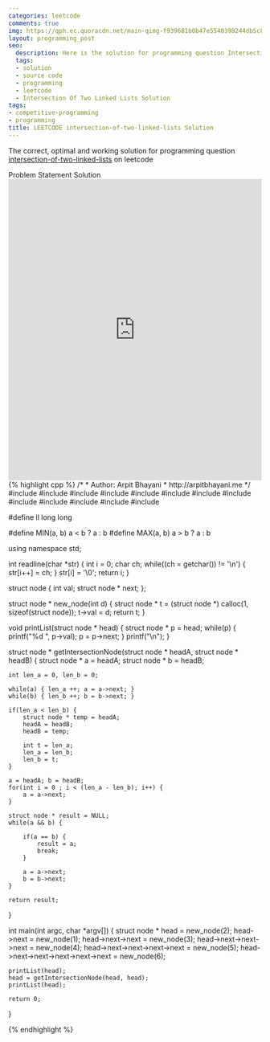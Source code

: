 ```yaml
---
categories: leetcode
comments: true
img: https://qph.ec.quoracdn.net/main-qimg-f939681b0b47e5540398244db5c8966f?convert_to_webp=true
layout: programming_post
seo:
  description: Here is the solution for programming question Intersection Of Two Linked Lists on leetcode
  tags:
  - solution
  - source code
  - programming
  - leetcode
  - Intersection Of Two Linked Lists Solution
tags:
- competitive-programming
- programming
title: LEETCODE intersection-of-two-linked-lists Solution
---
```

The correct, optimal and working solution for programming question [intersection-of-two-linked-lists](https://leetcode.com/problems/intersection-of-two-linked-lists/) on leetcode

<div class="ui secondary pointing large menu">
  <a class="grey item" data-tab="problem-statement">
    Problem Statement
  </a>
  <a class="active item grey" data-tab="solution">
    Solution
  </a>
</div>
<div class="ui bottom attached tab" data-tab="problem-statement">
    <iframe src="https://leetcode.com/problems/intersection-of-two-linked-lists/" width="100%" height="600px" style="overflow: scroll; border: none;"></iframe>
</div>
<div class="ui bottom attached active tab" data-tab="solution">
{% highlight cpp %}
/*
 *  Author: Arpit Bhayani
 *  http://arpitbhayani.me
 */
#include <cmath>
#include <cstdio>
#include <cstdlib>
#include <climits>
#include <deque>
#include <iostream>
#include <list>
#include <limits>
#include <map>
#include <queue>
#include <set>
#include <stack>
#include <vector>

#define ll long long

#define MIN(a, b) a < b ? a : b
#define MAX(a, b) a > b ? a : b

using namespace std;

int readline(char *str) {
    int i = 0;
    char ch;
    while((ch = getchar()) != '\n') {
        str[i++] = ch;
    }
    str[i] = '\0';
    return i;
}

struct node {
    int val;
    struct node * next;
};

struct node * new_node(int d) {
    struct node * t = (struct node *) calloc(1, sizeof(struct node));
    t->val = d;
    return t;
}

void printList(struct node * head) {
    struct node * p = head;
    while(p) {
        printf("%d ", p->val);
        p = p->next;
    }
    printf("\n");
}

struct node * getIntersectionNode(struct node * headA, struct node * headB) {
    struct node * a = headA;
    struct node * b = headB;

    int len_a = 0, len_b = 0;

    while(a) { len_a ++; a = a->next; }
    while(b) { len_b ++; b = b->next; }

    if(len_a < len_b) {
        struct node * temp = headA;
        headA = headB;
        headB = temp;

        int t = len_a;
        len_a = len_b;
        len_b = t;
    }

    a = headA; b = headB;
    for(int i = 0 ; i < (len_a - len_b); i++) {
        a = a->next;
    }

    struct node * result = NULL;
    while(a && b) {

        if(a == b) {
            result = a;
            break;
        }

        a = a->next;
        b = b->next;
    }

    return result;
}

int main(int argc, char *argv[]) {
    struct node * head = new_node(2);
    head->next = new_node(1);
    head->next->next = new_node(3);
    head->next->next->next = new_node(4);
    head->next->next->next->next = new_node(5);
    head->next->next->next->next->next = new_node(6);

    printList(head);
    head = getIntersectionNode(head, head);
    printList(head);

    return 0;
}

{% endhighlight %}
</div>
